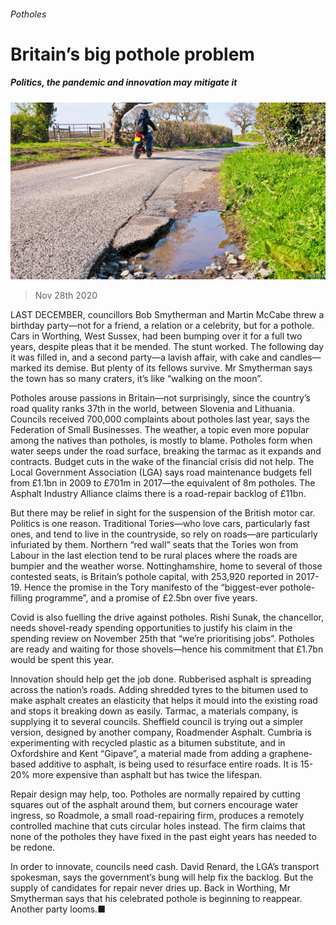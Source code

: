 ###### Potholes

# Britain’s big pothole problem 

##### Politics, the pandemic and innovation may mitigate it 

![image](images/20201128_BRP002_0.jpg) 

> Nov 28th 2020 

LAST DECEMBER, councillors Bob Smytherman and Martin McCabe threw a birthday party—not for a friend, a relation or a celebrity, but for a pothole. Cars in Worthing, West Sussex, had been bumping over it for a full two years, despite pleas that it be mended. The stunt worked. The following day it was filled in, and a second party—a lavish affair, with cake and candles—marked its demise. But plenty of its fellows survive. Mr Smytherman says the town has so many craters, it’s like “walking on the moon”.

Potholes arouse passions in Britain—not surprisingly, since the country’s road quality ranks 37th in the world, between Slovenia and Lithuania. Councils received 700,000 complaints about potholes last year, says the Federation of Small Businesses. The weather, a topic even more popular among the natives than potholes, is mostly to blame. Potholes form when water seeps under the road surface, breaking the tarmac as it expands and contracts. Budget cuts in the wake of the financial crisis did not help. The Local Government Association (LGA) says road maintenance budgets fell from £1.1bn in 2009 to £701m in 2017—the equivalent of 8m potholes. The Asphalt Industry Alliance claims there is a road-repair backlog of £11bn.


But there may be relief in sight for the suspension of the British motor car. Politics is one reason. Traditional Tories—who love cars, particularly fast ones, and tend to live in the countryside, so rely on roads—are particularly infuriated by them. Northern “red wall” seats that the Tories won from Labour in the last election tend to be rural places where the roads are bumpier and the weather worse. Nottinghamshire, home to several of those contested seats, is Britain’s pothole capital, with 253,920 reported in 2017-19. Hence the promise in the Tory manifesto of the “biggest-ever pothole-filling programme”, and a promise of £2.5bn over five years.

Covid is also fuelling the drive against potholes. Rishi Sunak, the chancellor, needs shovel-ready spending opportunities to justify his claim in the spending review on November 25th that “we’re prioritising jobs”. Potholes are ready and waiting for those shovels—hence his commitment that £1.7bn would be spent this year.

Innovation should help get the job done. Rubberised asphalt is spreading across the nation’s roads. Adding shredded tyres to the bitumen used to make asphalt creates an elasticity that helps it mould into the existing road and stops it breaking down as easily. Tarmac, a materials company, is supplying it to several councils. Sheffield council is trying out a simpler version, designed by another company, Roadmender Asphalt. Cumbria is experimenting with recycled plastic as a bitumen substitute, and in Oxfordshire and Kent “Gipave”, a material made from adding a graphene-based additive to asphalt, is being used to resurface entire roads. It is 15-20% more expensive than asphalt but has twice the lifespan.

Repair design may help, too. Potholes are normally repaired by cutting squares out of the asphalt around them, but corners encourage water ingress, so Roadmole, a small road-repairing firm, produces a remotely controlled machine that cuts circular holes instead. The firm claims that none of the potholes they have fixed in the past eight years has needed to be redone.

In order to innovate, councils need cash. David Renard, the LGA’s transport spokesman, says the government’s bung will help fix the backlog. But the supply of candidates for repair never dries up. Back in Worthing, Mr Smytherman says that his celebrated pothole is beginning to reappear. Another party looms.■

